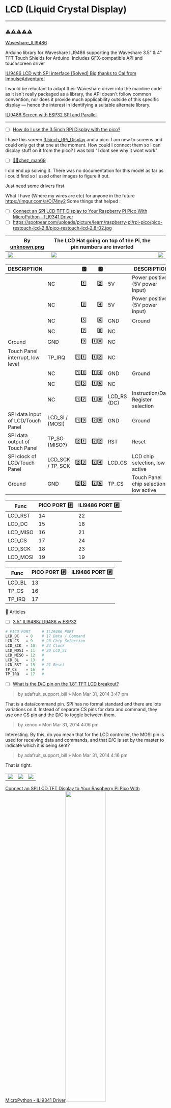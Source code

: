 # LCD (Liquid Crystal Display)

---

### :warning::warning::warning::warning::warning:

[Waveshare_ILI9486](https://github.com/ImpulseAdventure/Waveshare_ILI9486)

Arduino library for Waveshare ILI9486 supporting the Waveshare 3.5" & 4" TFT Touch Shields for Arduino. Includes GFX-compatible API and touchscreen driver

[ILI9486 LCD with SPI interface [Solved] Big thanks to Cal from ImpulseAdventure!](https://forum.arduino.cc/t/ili9486-lcd-with-spi-interface-solved-big-thanks-to-cal-from-impulseadventure/600239/5)

 I would be reluctant to adapt their Waveshare driver into the mainline code as it isn't really packaged as a library, the API doesn't follow common convention, nor does it provide much applicability outside of this specific display — hence the interest in identifying a suitable alternate library.


[ILI9486 Screen with ESP32 SPI and Parallel](https://github.com/Bodmer/TFT_eSPI/issues/299)

---

- [ ] [How do I use the 3.5inch RPi Display with the pico?](https://www.reddit.com/r/raspberrypipico/comments/wzrpw0/how_do_i_use_the_35inch_rpi_display_with_the_pico)

I have this screen [3.5inch_RPi_Display](http://www.lcdwiki.com/3.5inch_RPi_Display) and a pico. I am new to screens and could only get that one at the moment. How could I connect them so I can display stuff on it from the pico? I was told "I dont see why it wont work"

- [ ] [🚴‍♂️chez_man69](https://www.reddit.com/user/chez_man69/)

I did end up solving it. There was no documentation for this model as far as i could find so I used other images to figure it out.

Just need some drivers first

What I have (Where my wires are etc) for anyone in the future https://imgur.com/a/Ol74ny2
Some things that helped :
- [ ] [Connect an SPI LCD TFT Display to Your Raspberry Pi Pico With MicroPython - ILI9341 Driver](https://youtu.be/suCTwxlYgnM?t=252)
- [ ] https://spotpear.com/uploads/picture/learn/raspberry-pi/rpi-pico/pico-restouch-lcd-2.8/pico-restouch-lcd-2.8-02.jpg

| By [unknown.png](https://cdn.discordapp.com/attachments/898384284010811452/1013396080425177088/unknown.png) | The LCD Hat going on top of the Pi, the pin numbers are inverted | |
|-|-|-|
| <img src=images/unknown.png width='' height='' > </img> |  <img src=images/unknown-label.png width='' height='' > </img> | <img src=images/b421c0e53d336396dc0592f764d0bc27f0341032.png width='' height='' > </img> | 

| DESCRIPTION                        |                  |   :parking:      |   :parking:     |        | DESCRIPTION                          |
|------------------------------------|------------------|-----------------:|----------------:|--------|--------------------------------------|
|                                    | NC               | :one:            | :two:           | 5V     | Power positive (5V power input)      |
|                                    | NC               | :three:          | :four:          | 5V     | Power positive (5V power input)      |
|                                    | NC               | :five:           | :six:           | GND    | Ground                               |
|                                    | NC               | :seven:          | :eight:         | NC     |                                      |
| Ground                             | GND              | :nine:           | :one::zero:     | NC     |                                      |
| Touch Panel interrupt, low level   | TP_IRQ           | :one::one:       | :one::two:      | NC     |                                      |
|                                    | NC               | :one::three:     | :one::four:     | GND    | Ground                               |
|                                    | NC               | :one::five:      | :one::six:      | NC     |                                      |
|                                    | NC               | :one::seven:     | :one::eight:    | LCD_RS (DC) | Instruction/Data Register selection  |
| SPI data input of LCD/Touch Panel  | LCD_SI / (MOSI)  | :one::nine:      | :two::zero:     | GND    | Ground                               |
| SPI data output of Touch Panel     | TP_SO   (MISO?)  | :two::one:       | :two::two:      | RST    | Reset                                |
| SPI clock of LCD/Touch Panel       | LCD_SCK / TP_SCK | :two::three:     | :two::four:     | LCD_CS | LCD chip selection, low active       |
| Ground                             | GND              | :two::five:      | :two::six:      | TP_CS  | Touch Panel chip selection, low active |

|  Func     |  PICO PORT :hash:  | ILI9486 PORT :hash: |
|-|-|-|
| LCD_RST  | 14                  | 22 |
| LCD_DC   | 15                  | 18 |
| LCD_MISO | 16                  | 21 |
| LCD_CS   | 17                  | 24 |
| LCD_SCK  | 18                  | 23 |
| LCD_MOSI | 19                  | 19 | 

|  Func     |  PICO PORT :hash:  | ILI9486 PORT :hash: |
|-|-|-|
| LCD_BL   | 13                | | 
| TP_CS    | 16                |   |
| TP_IRQ   | 17                |  |


:round_pushpin: Articles

- [ ] [3.5" ILI9488/ILI9486 w ESP32](https://forum.arduino.cc/t/3-5-ili9488-ili9486-w-esp32/480035/3)


```python
# PICO PORT     # ILI9486 PORT
LCD_DC   = 8    # 17 Data / Command
LCD_CS   = 9    # 23 Chip Selection
LCD_SCK  = 10   # 24 Clock
LCD_MOSI = 11   # 20 LCD_SI 
LCD_MISO = 12   # 
LCD_BL   = 13   # 
LCD_RST  = 15   # 21 Reset
TP_CS    = 16   #  
TP_IRQ   = 17   #  
```

- [ ] [What is the D/C pin on the 1.8" TFT LCD breakout?](https://forums.adafruit.com/viewtopic.php?t=51949)

> by adafruit_support_bill » Mon Mar 31, 2014 3:47 pm

That is a data/command pin. SPI has no formal standard and there are lots variations on it. Instead of separate CS pins for data and command, they use one CS pin and the D/C to toggle between them.
 
> by xenoc » Mon Mar 31, 2014 4:06 pm

Interesting. By this, do you mean that for the LCD controller, the MOSI pin is used for receiving data and commands, and that D/C is set by the master to indicate which it is being sent?

> by adafruit_support_bill » Mon Mar 31, 2014 4:16 pm

That is right.

| | | |
|-|-|-|
| <img src=images/IMG_0437.jpg width='' height='' > </img> | <img src=images/IMG_0438.jpg width='' height='' > </img> | <img src=images/IMG_0441.jpg width='' height='' > </img> |

[Connect an SPI LCD TFT Display to Your Raspberry Pi Pico With MicroPython - ILI9341 Driver](https://www.youtube.com/watch?v=suCTwxlYgnM&t=252s)<img src=images/fritzing-1.png width=50% height=50% > </img>

---

- [ ] [3.5 inch RPi Display](https://www.youtube.com/watch?v=5DAn_5-1Jg4)
- [ ] [LCD Wiki: 3.5inch RPi Display](http://www.lcdwiki.com/3.5inch_RPi_Display)
- [ ] [Waveshare: 3.5inch RPi LCD (A), 480x320](https://www.waveshare.com/3.5inch-rpi-lcd-a.htm)
- [ ] [thin-film-transistor liquid-crystal display (TFT LCD)](https://en.wikipedia.org/wiki/TFT_LCD)
- [ ] [a-Si TFT LCD Single Chip Driver 320RGBx480 Resolution and 262K-color ](http://www.lcdwiki.com/res/MRB3503/ILI9486_Datasheet.pdf)

| |
|-|
| SKU MPI3501 |
| LCD Type TFT | 
| LCD Interface	SPI(Fmax:32MHz) |
| Touch Screen Type Resistive |
| Touch Screen Controller XPT2046 |
| Colors 65536 |
| Driver IC	ILI9486 |
| Backlight LED |
| Resolution 320*240 (Pixel) |
| Aspect Ratio 8:5 |
| Backlight Current	120ma |
| Power Dissipation	0.13A*5V |
| Operating Temp. (℃)	-20~60 |
| Active Area	48.96x73.44(mm) |
| Product Size	85.42*55.60(mm) |
| Package Size	118*72*34 (mm) |
| Rough Weight(Package containing)	75 (g) |


### [Interface](https://www.waveshare.com/3.5inch-rpi-lcd-a.htm/#:~:text=pin,symbol)

| PIN NO.	                       | SYMBOL	          | DESCRIPTION                                                             |
|--------------------------------|------------------|-------------------------------------------------------------------------|
| 1, 17	                         | 3.3V	            | Power positive (3.3V power input)                                       |
| 2, 4	                         | 5V	              | Power positive (5V power input)                                         |
| 3, 5, 7, 8, 10, 12, 13, 15, 16 | NC               | NC                                                                      |
| 6, 9, 14, 20, 25	             | GND	            | Ground                                                                  |
| 11	                           | TP_IRQ	          | Touch Panel interrupt, low level while the Touch Panel detects touching |
| 18	                           | LCD_RS	          | Instruction/Data Register selection                                     |
| 19	                           | LCD_SI / TP_SI	  | SPI data input of LCD/Touch Panel                                       |
| 21	                           | TP_SO	          | SPI data output of Touch Panel                                          |
| 22	                           | RST	            | Reset                                                                   |
| 23	                           | LCD_SCK / TP_SCK	| SPI clock of LCD/Touch Panel                                            |
| 24		                         | LCD_CS	          | LCD chip selection, low active                                          |
| 26                             | TP_CS            | Touch Panel chip selection, low active                                  |

## [PinOUT](https://pinout.xyz)

| DESCRIPTION                        |                  |   :parking:      |   :parking:     |        | DESCRIPTION                          |
|------------------------------------|------------------|-----------------:|----------------:|--------|--------------------------------------|
| Power positive (3.3V power input)  | 3.3V             | :one:            | :two:           | 5V     | Power positive (5V power input)      |
|                                    | NC               | :three:          | :four:          | 5V     | Power positive (5V power input)      |
|                                    | NC               | :five:           | :six:           | GND    | Ground                               |
|                                    | NC               | :seven:          | :eight:         | NC     |                                      |
| Ground                             | GND              | :nine:           | :one::zero:     | NC     |                                      |
| Touch Panel interrupt, low level   | TP_IRQ           | :one::one:       | :one::two:      | NC     |                                      |
|                                    | NC               | :one::three:     | :one::four:     | GND    | Ground                               |
|                                    | NC               | :one::five:      | :one::six:      | NC     |                                      |
|                                    | NC               | :one::seven:     | :one::eight:    | LCD_RS | Instruction/Data Register selection  |
| SPI data input of LCD/Touch Panel  | LCD_SI / TP_SI   | :one::nine:      | :two::zero:     | GND    | Ground                               |
| SPI data output of Touch Panel     | TP_SO            | :two::one:       | :two::two:      | RST    | Reset                                |
| SPI clock of LCD/Touch Panel       | LCD_SCK / TP_SCK | :two::three:     | :two::four:     | LCD_CS | LCD chip selection, low active       |
| Ground                             | GND              | :two::five:      | :two::six:      | TP_CS  | Touch Panel chip selection, low active |


| The LCD Hat going on top of the Pi, the pin numbers are inverted | [:warning: RPi4 SPI Pinouts](https://pinout.xyz/pinout/spi) | | 
|-|-|-|
| <img src=images/IMG_0006.JPG width='' height='' > </img> | <img src=images/RPI4-pins.png width=200% height=200% > </img> | <img src=images/IMG_0455.jpg width='' height='' > </img> |




<img src=images/rpi-pico-pinout.png width='' height='' > </img>

# References


- [ ] [MIPI Display Serial Interface unified driver: Rust :gear:](https://github.com/almindor/mipidsi)

- [ ] [Getting Started with the Arduino TFT Screen](https://docs.arduino.cc/retired/getting-started-guides/TFT)
- [ ] [:octocat: TFT eSPI](https://github.com/Bodmer/TFT_eSPI)
- [ ] [:octocat: Python_ILI9486](https://github.com/ustropo/Python_ILI9486)
- [ ] [ILI9486_Datasheet](https://www.waveshare.com/w/upload/7/78/ILI9486_Datasheet.pdf)
- [ ] [Re: Library for ILI9486](https://forum.micropython.org/viewtopic.php?t=8343#p66692)
- [ ] [The py-driver (originally from waveshare) I am using for this display is among the example files in](https://ctx.graphics/uctx/downloads/uctx-examples.tar.gz)

- [ ] [WHAT COULD GO WRONG: SPI](https://hackaday.com/2016/07/01/what-could-go-wrong-spi)

:round_pushpin: Rust

- [ ] [2D vector graphics for micropython with ctx](https://ctx.graphics/uctx/#/main.py)
- [ ] [Rust LILYGO T-Display with RP2040](https://circuit4us.medium.com/rust-lilygo-t-display-with-rp2040-a93635240d7b)

# References

- [ ] [Introduction to SPI Interface](https://www.analog.com/en/analog-dialogue/articles/introduction-to-spi-interface.html)
- [ ] [Displaying Images on ESP32 with Rust!](https://lilymara.xyz/posts/images-esp32/)

